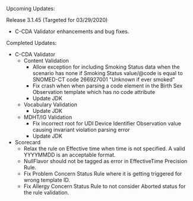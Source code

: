 
Upcoming Updates:

Release 3.1.45 (Targeted for 03/29/2020)
* C-CDA Validator enhancements and bug fixes.

Completed Updates:
* C-CDA Validator
	* Content Validation
		* Allow exception for including Smoking Status data when the scenario has none if Smoking Status value/@code is equal to SNOMED-CT code 266927001 "Unknown if ever smoked"
		* Fix crash when when parsing a code element in the Birth Sex Observation template which has no code attribute
		* Update JDK
	* Vocabulary Validation
		* Update JDK
	* MDHT/IG Validation
		* Fix incorrect root for UDI Device Identifier Observation value causing invariant violation parsing error
		* Update JDK 
* Scorecard
   * Relax the rule on Effective time when time is not specified. A valid YYYYMMDD is an acceptable format.
   * NullFlavor  should not be tagged as error in EffectiveTime Precision Rule.
   * Fix Problem Concern Status Rule where it is getting triggered for wrong template ID.
   * Fix Allergy Concern Status Rule to not consider Aborted status for the rule validation.
